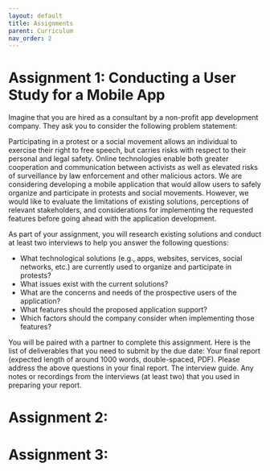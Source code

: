 ```yaml
---
layout: default
title: Assignments
parent: Curriculum
nav_order: 2
---
```



# Assignment 1: Conducting a User Study for a Mobile App
Imagine that you are hired as a consultant by a non-profit app development company. They ask you to consider the following problem statement:

Participating in a protest or a social movement allows an individual to exercise their right to free speech, but carries risks with respect to their personal and legal safety. Online technologies enable both greater cooperation and communication between activists as well as elevated risks of surveillance by law enforcement and other malicious actors. We are considering developing a mobile application that would allow users to safely organize and participate in protests and social movements. However, we would like to evaluate the limitations of existing solutions, perceptions of relevant stakeholders, and considerations for implementing the requested features before going ahead with the application development.

As part of your assignment, you will research existing solutions and conduct at least two interviews to help you answer the following questions:

- What technological solutions (e.g., apps, websites, services, social networks, etc.) are currently used to organize and participate in protests?
- What issues exist with the current solutions?
- What are the concerns and needs of the prospective users of the application?
- What features should the proposed application support?
- Which factors should the company consider when implementing those features? 

You will be paired with a partner to complete this assignment. Here is the list of deliverables that you need to submit by the due date:
Your final report (expected length of around 1000 words, double-spaced, PDF). Please address the above questions in your final report.
The interview guide.
Any notes or recordings from the interviews (at least two) that you used in preparing your report.

# Assignment 2:


# Assignment 3:
